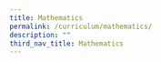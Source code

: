 ```yaml
---
title: Mathematics
permalink: /curriculum/mathematics/
description: ""
third_nav_title: Mathematics
---
```

